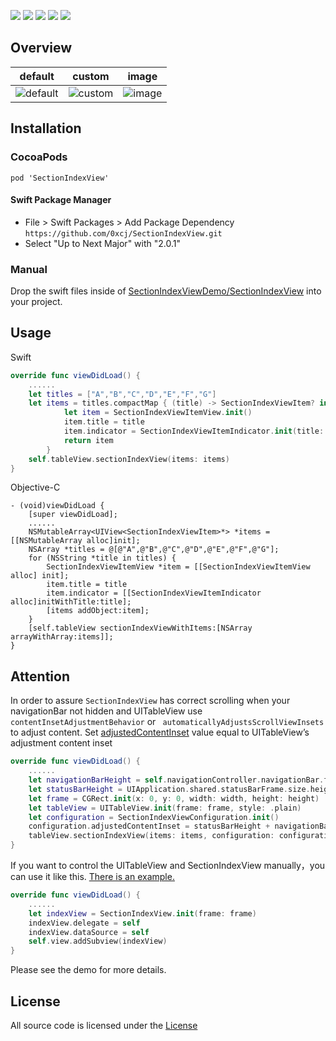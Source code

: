 <p style="align: center">
       <img src="https://img.shields.io/badge/platform-iOS-blue.svg?style=plastic">
    </a>
      <img src="https://img.shields.io/badge/support-ios9%2B-orange.svg">
    </a>
       <img src="https://img.shields.io/badge/language-swift-blue.svg">
    </a>
       <img src="https://img.shields.io/badge/cocoapods-supported-4BC51D.svg?style=plastic">
    </a>
    <a href="https://github.com/0xcj/SectionIndexView/blob/master/LICENSE">
    <img src="https://img.shields.io/cocoapods/l/Kingfisher.svg?style=flat">
    </a>
</p>

## Overview

| default | custom | image | 
| ------ | ------ | ------ | 
![default](https://upload-images.jianshu.io/upload_images/11200375-f16dec23eafc0e3f.png?imageMogr2/auto-orient/strip%7CimageView2/2/w/1240) | ![custom](https://upload-images.jianshu.io/upload_images/11200375-1129a588359d0dca.png?imageMogr2/auto-orient/strip%7CimageView2/2/w/1240) | ![image](https://upload-images.jianshu.io/upload_images/11200375-79228d354feac9d3.png?imageMogr2/auto-orient/strip%7CimageView2/2/w/1240)

## Installation
### CocoaPods
```
pod 'SectionIndexView'
```
#### Swift Package Manager
 - File > Swift Packages > Add Package Dependency
 `https://github.com/0xcj/SectionIndexView.git`
- Select "Up to Next Major" with "2.0.1"

### Manual
Drop the swift files inside of [SectionIndexViewDemo/SectionIndexView](https://github.com/0xcj/SectionIndexView/tree/master/SectionIndexViewDemo/SectionIndexView) into your project.

## Usage

Swift
```swift
override func viewDidLoad() {
    ......
    let titles = ["A","B","C","D","E","F","G"]
    let items = titles.compactMap { (title) -> SectionIndexViewItem? in
            let item = SectionIndexViewItemView.init()
            item.title = title
            item.indicator = SectionIndexViewItemIndicator.init(title: title)
            return item
        }
    self.tableView.sectionIndexView(items: items)
}

```
Objective-C
```objc
- (void)viewDidLoad {
    [super viewDidLoad];
    ......
    NSMutableArray<UIView<SectionIndexViewItem>*> *items = [[NSMutableArray alloc]init];
    NSArray *titles = @[@"A",@"B",@"C",@"D",@"E",@"F",@"G"];
    for (NSString *title in titles) {
        SectionIndexViewItemView *item = [[SectionIndexViewItemView alloc] init];
        item.title = title
        item.indicator = [[SectionIndexViewItemIndicator alloc]initWithTitle:title];
        [items addObject:item];
    }
    [self.tableView sectionIndexViewWithItems:[NSArray arrayWithArray:items]];
}
```
## Attention
In order to assure `SectionIndexView` has correct scrolling when your navigationBar not hidden and  UITableView  use ` contentInsetAdjustmentBehavior`  or ` automaticallyAdjustsScrollViewInsets`  to adjust content. Set [adjustedContentInset](https://github.com/0xcj/SectionIndexView/blob/master/SectionIndexViewDemo/SectionIndexView/UITableView%2BSectionIndexView.swift) value equal to UITableView’s adjustment content inset
```swift
override func viewDidLoad() {
    ......
    let navigationBarHeight = self.navigationController.navigationBar.frame.height
    let statusBarHeight = UIApplication.shared.statusBarFrame.size.height
    let frame = CGRect.init(x: 0, y: 0, width: width, height: height)
    let tableView = UITableView.init(frame: frame, style: .plain)
    let configuration = SectionIndexViewConfiguration.init()
    configuration.adjustedContentInset = statusBarHeight + navigationBarHeight
    tableView.sectionIndexView(items: items, configuration: configuration)
}
```

If you want to control the UITableView and SectionIndexView manually，you can use it like this. [There is an example.](https://github.com/0xcj/SectionIndexView/blob/master/SectionIndexViewDemo/SectionIndexViewDemo/CusViewController.swift)
```swift
override func viewDidLoad() {
    ......
    let indexView = SectionIndexView.init(frame: frame)
    indexView.delegate = self
    indexView.dataSource = self
    self.view.addSubview(indexView)
}
```
Please see the demo for more details.

## License

All source code is licensed under the [License](https://github.com/0xcj/SectionIndexView/blob/master/LICENSE)

